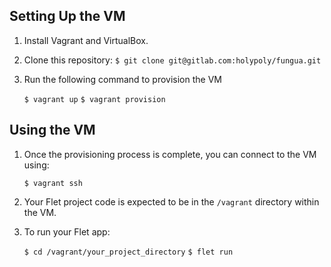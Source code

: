## Setting Up the VM

1. Install Vagrant and VirtualBox.

2. Clone this repository:
    `$ git clone git@gitlab.com:holypoly/fungua.git`

3. Run the following command to provision the VM

    `$ vagrant up`
    `$ vagrant provision`

## Using the VM

1. Once the provisioning process is complete, you can connect to the VM using:

    `$ vagrant ssh`

2. Your Flet project code is expected to be in the `/vagrant` directory within the VM.

3. To run your Flet app:

    `$ cd /vagrant/your_project_directory`
    `$ flet run`
